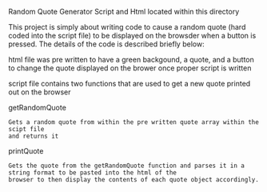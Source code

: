 Random Quote Generator Script and Html located within this directory 

This project is simply about writing code to cause a random quote (hard coded into the script file) to be displayed 
on the browsder when a button is pressed. The details of the code is described briefly below: 

html file was pre written to have a green backgound, a quote, and a button to change the 
quote displayed on the brower once proper script is written

script file contains two functions that are used to get a new quote printed out on the browser

getRandomQuote 

    Gets a random quote from within the pre written quote array within the scipt file
    and returns it

printQuote

    Gets the quote from the getRandomQuote function and parses it in a string format to be pasted into the html of the 
    browser to then display the contents of each quote object accordingly. 